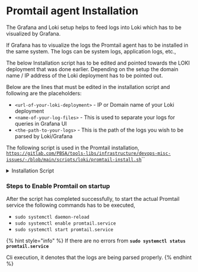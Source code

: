 # Promtail agent Installation

The Grafana and Loki setup helps to feed logs into Loki which has to be visualized by Grafana.

If Grafana has to visualize the logs the Promtail agent has to be installed in the same system. The logs can be system logs, application logs, etc.,&#x20;

The below Installation script has to be edited and pointed towards the LOKI deployment that was done earlier. Depending on the setup the domain name / IP address of the Loki deployment has to be pointed out.

Below are the lines that must be edited in the installation script and following are the placeholders:

* `<url-of-your-loki-deployment>` - IP or Domain name of your Loki deployment
* `<name-of-your-log-files>` - This is used to separate your logs for queries in Grafana UI
* `<the-path-to-your-logs>` - This is the path of the logs you wish to be parsed by Loki/Grafana

The following script is used in the Promtail installation,\
[`https://gitlab.com/PBSA/tools-libs/infrastructure/devops-misc-issues/-/blob/main/scripts/loki/promtail-install.sh`](https://gitlab.com/PBSA/tools-libs/infrastructure/devops-misc-issues/-/blob/main/scripts/loki/promtail-install.sh)``

<details>

<summary>Installation Script</summary>

```
#!/bin/bash
echo "######################"
echo "# Full system update #"
echo "######################"
sudo apt update && sudo apt dist-upgrade -y

echo "#####################################"
echo "# Grabbing and installing promtail! #"
echo "#####################################"
echo "Is there a newer release? Please check at https://github.com/grafana/loki/releases"
sleep 2

curl -O -L https://github.com/grafana/loki/releases/download/v2.6.1/promtail-linux-amd64.zip
unzip promtail-linux-amd64.zip

sudo mv promtail-linux-amd64 /usr/local/bin/promtail
echo "Version checking: "
promtail --version

echo "Configuring promtail config & data dir"
sudo mkdir /etc/promtail
sudo mkdir -p /data/promtail

echo "Adding default config for promtail - Edit THIS!"
sleep 2

sudo tee /etc/promtail/config.yaml<<EOF
server:
  http_listen_port: 9080
  grpc_listen_port: 0

positions:
  filename: /data/promtail/positions.yaml

clients:
  - url: <url-of-your-loki-deployment>

scrape_configs:
- job_name: system
  static_configs:
  - targets:
      - localhost
    labels:
      job: <name-of-your-logs>
      __path__: <path-of-your-log-files>

#Use if multiple paths for logs are needed from one system
#- job_name: nginx
#  static_configs:
#  - targets:
#      - localhost
#    labels:
#      job: <name-of-your-logs>
#      __path__: <path-of-your-log-files>

EOF


echo "Configuring systemd service"
sudo tee /etc/systemd/system/promtail.service<<EOF
[Unit]
Description=Promtail service
After=network.target

[Service]
Type=simple
User=root
ExecStart=/usr/local/bin/promtail -config.file /etc/promtail/config.yaml

[Install]
WantedBy=multi-user.target
EOF

echo "Ensure you edit /etc/promtail/config.yaml before using the following commands to start the promtail agent!"

echo "To start promtail run: sudo systemctl start promtail.service"
echo "To check system service status: systemctl status promtail.service"
```

</details>

### Steps to Enable Promtail on startup&#x20;

After the script has completed successfully, to start the actual Promtail service the following commands has to be executed,

* `sudo systemctl daemon-reload`
* `sudo systemctl enable promtail.service`
* `sudo systemctl start promtail.service`

{% hint style="info" %}
If there are no errors from **`sudo systemctl status promtail.service`**&#x20;

Cli execution, it denotes that the logs are being parsed properly.
{% endhint %}

